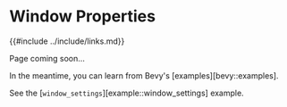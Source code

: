 # Window Properties

{{#include ../include/links.md}}

Page coming soon…

In the meantime, you can learn from Bevy's [examples][bevy::examples].

See the [`window_settings`][example::window_settings] example.
